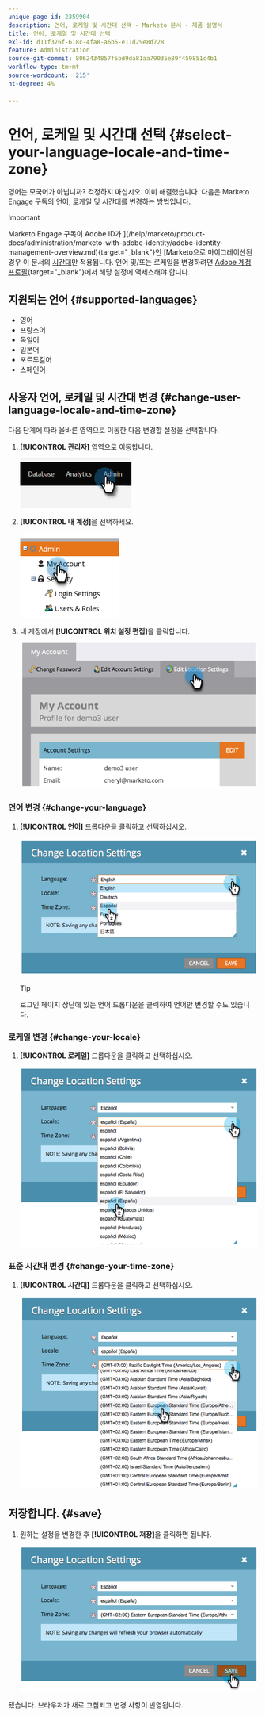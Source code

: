 ```yaml
---
unique-page-id: 2359904
description: 언어, 로케일 및 시간대 선택 - Marketo 문서 - 제품 설명서
title: 언어, 로케일 및 시간대 선택
exl-id: d11f376f-618c-4fa8-a6b5-e11d29e8d728
feature: Administration
source-git-commit: 8062434857f5bd9da81aa79035e89f459851c4b1
workflow-type: tm+mt
source-wordcount: '215'
ht-degree: 4%

---
```


# 언어, 로케일 및 시간대 선택 {#select-your-language-locale-and-time-zone}

영어는 모국어가 아닙니까? 걱정하지 마십시오. 이미 해결했습니다. 다음은 Marketo Engage 구독의 언어, 로케일 및 시간대를 변경하는 방법입니다.

>[!IMPORTANT]
>
>Marketo Engage 구독이 Adobe ID가 ](/help/marketo/product-docs/administration/marketo-with-adobe-identity/adobe-identity-management-overview.md){target="_blank"}인 [Marketo으로 마이그레이션된 경우 이 문서의 [시간대](#change-your-time-zone)만 적용됩니다. 언어 및/또는 로케일을 변경하려면 [Adobe 계정 프로필](https://account.adobe.com/kr/profile){target="_blank"}에서 해당 설정에 액세스해야 합니다.

## 지원되는 언어 {#supported-languages}

* 영어
* 프랑스어
* 독일어
* 일본어
* 포르투갈어
* 스페인어

## 사용자 언어, 로케일 및 시간대 변경 {#change-user-language-locale-and-time-zone}

다음 단계에 따라 올바른 영역으로 이동한 다음 변경할 설정을 선택합니다.

1. **[!UICONTROL 관리자]** 영역으로 이동합니다.

   ![](assets/select-your-language-locale-and-time-zone-1.png)

1. **[!UICONTROL 내 계정]**&#x200B;을 선택하세요.

   ![](assets/select-your-language-locale-and-time-zone-2.png)

1. 내 계정에서 **[!UICONTROL 위치 설정 편집]**&#x200B;을 클릭합니다.

   ![](assets/select-your-language-locale-and-time-zone-3.png)

### 언어 변경 {#change-your-language}

1. **[!UICONTROL 언어]** 드롭다운을 클릭하고 선택하십시오.

   ![](assets/select-your-language-locale-and-time-zone-4.png)

   >[!TIP]
   >
   >로그인 페이지 상단에 있는 언어 드롭다운을 클릭하여 언어만 변경할 수도 있습니다.

### 로케일 변경 {#change-your-locale}

1. **[!UICONTROL 로케일]** 드롭다운을 클릭하고 선택하십시오.

   ![](assets/select-your-language-locale-and-time-zone-5.png)

### 표준 시간대 변경 {#change-your-time-zone}

1. **[!UICONTROL 시간대]** 드롭다운을 클릭하고 선택하십시오.

   ![](assets/select-your-language-locale-and-time-zone-6.png)

## 저장합니다. {#save}

1. 원하는 설정을 변경한 후 **[!UICONTROL 저장]**&#x200B;을 클릭하면 됩니다.

   ![](assets/select-your-language-locale-and-time-zone-7.png)

됐습니다. 브라우저가 새로 고침되고 변경 사항이 반영됩니다.
